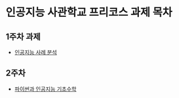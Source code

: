 # 인공지능 사관학교 프리코스 과제 목차

  ## 1주차 과제
  - [인공지능 사례 분석](https://github.com/Liebe97/AI_test/blob/AI_school/1%EC%A3%BC%EC%B0%A8_%EA%B3%BC%EC%A0%9C.ipynb)
  
  ## 2주차 
  - [파이썬과 인공지능 기초수학](https://github.com/Liebe97/AI_test/blob/AI_school/2%EC%A3%BC%EC%B0%A8%EA%B3%BC%EC%A0%9C.ipynb)
